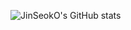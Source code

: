 ![JinSeokO's GitHub stats](https://github-readme-stats.vercel.app/api?username=JinSeokO&count_private=true&&show_icons=true&theme=tokyonight)

<!--
**JinSeokO/JinSeokO** is a ✨ _special_ ✨ repository because its `README.md` (this file) appears on your GitHub profile.

Here are some ideas to get you started:

- 🔭 I’m currently working on ...
- 🌱 I’m currently learning ...
- 👯 I’m looking to collaborate on ...
- 🤔 I’m looking for help with ...
- 💬 Ask me about ...
- 📫 How to reach me: ...
- 😄 Pronouns: ...
- ⚡ Fun fact: ...
-->
